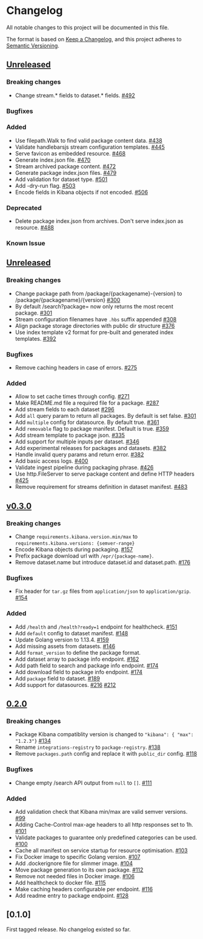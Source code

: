 # Changelog
All notable changes to this project will be documented in this file.

The format is based on [Keep a Changelog](https://keepachangelog.com/en/1.0.0/),
and this project adheres to [Semantic Versioning](https://semver.org/spec/v2.0.0.html).

## [Unreleased](https://github.com/elastic/package-registry/compare/v0.4.0...master)

### Breaking changes

* Change stream.* fields to dataset.* fields. [#492](https://github.com/elastic/package-registry/pull/492)

### Bugfixes

### Added
* Use filepath.Walk to find valid package content data. [#438](https://github.com/elastic/package-registry/pull/438)
* Validate handlebarsjs stream configuration templates. [#445](https://github.com/elastic/package-registry/pull/445)
* Serve favicon as embedded resource. [#468](https://github.com/elastic/package-registry/pull/468)
* Generate index.json file. [#470](https://github.com/elastic/package-registry/pull/470)
* Stream archived package content. [#472](https://github.com/elastic/package-registry/pull/472)
* Generate package index.json files. [#479](https://github.com/elastic/package-registry/pull/479)
* Add validation for dataset type. [#501](https://github.com/elastic/package-registry/pull/501)
* Add -dry-run flag. [#503](https://github.com/elastic/package-registry/pull/503)
* Encode fields in Kibana objects if not encoded. [#506](https://github.com/elastic/package-registry/pull/506)

### Deprecated

* Delete package index.json from archives. Don't serve index.json as resource. [#488](https://github.com/elastic/package-registry/pull/488)

### Known Issue

## [Unreleased](https://github.com/elastic/package-registry/compare/v0.3.0...v0.4.0)

### Breaking changes

* Change package path from /package/{packagename}-{version} to /package/{packagename}/{version} [#300](https://github.com/elastic/integrations-registry/pull/300)
* By default /search?package= now only returns the most recent package. [#301](https://github.com/elastic/integrations-registry/pull/301)
* Stream configuration filenames have `.hbs` suffix appended [#308](https://github.com/elastic/package-registry/pull/380)
* Align package storage directories with public dir structure [#376](https://github.com/elastic/package-registry/pull/376)
* Use index template v2 format for pre-built and generated index templates. [#392](https://github.com/elastic/package-registry/pull/392)

### Bugfixes

* Remove caching headers in case of errors. [#275](https://github.com/elastic/integrations-registry/pull/275)

### Added

* Allow to set cache times through config. [#271](https://github.com/elastic/integrations-registry/pull/271)
* Make README.md file a required file for a package. [#287](https://github.com/elastic/integrations-registry/pull/287)
*  Add stream fields to each dataset [#296](https://github.com/elastic/integrations-registry/pull/296)
* Add `all` query param to return all packages. By default is set false. [#301](https://github.com/elastic/integrations-registry/pull/301)
* Add `multiple` config for datasource. By default true. [#361](https://github.com/elastic/integrations-registry/pull/361)
* Add `removable` flag to package manifest. Default is true. [#359](https://github.com/elastic/integrations-registry/pull/359)
* Add stream template to package json. [#335](https://github.com/elastic/integrations-registry/pull/335)
* Add support for multiple inputs per dataset. [#346](https://github.com/elastic/integrations-registry/pull/346)
* Add experimental releases for packages and datasets. [#382](https://github.com/elastic/integrations-registry/pull/382)
* Handle invalid query params and return error. [#382](https://github.com/elastic/integrations-registry/pull/382)
* Add basic access logs. [#400](https://github.com/elastic/integrations-registry/pull/400)
* Validate ingest pipeline during packaging phrase. [#426](https://github.com/elastic/package-registry/pull/426)
* Use http.FileServer to serve package content and define HTTP headers [#425](https://github.com/elastic/package-registry/pull/425)
* Remove requirement for streams definition in dataset manifest. [#483](https://github.com/elastic/package-registry/pull/483)


## [v0.3.0](https://github.com/elastic/package-registry/compare/v0.2.0...v0.3.0)

### Breaking changes

* Change `requirements.kibana.version.min/max` to `requirements.kibana.versions: {semver-range}`
* Encode Kibana objects during packaging. [#157](https://github.com/elastic/integrations-registry/pull/157)
* Prefix package download url with `/epr/{package-name}`.
* Remove dataset.name but introduce dataset.id and dataset.path. [#176](https://github.com/elastic/package-registry/pull/176)

### Bugfixes

* Fix header for `tar.gz` files from `application/json` to `application/gzip`. [#154](https://github.com/elastic/integrations-registry/pull/154)

### Added

* Add `/health` and `/health?ready=1` endpoint for healthcheck. [#151](https://github.com/elastic/integrations-registry/pull/151)
* Add `default` config to dataset manifest. [#148](https://github.com/elastic/integrations-registry/pull/148)
* Update Golang version to 1.13.4. [#159](https://github.com/elastic/integrations-registry/pull/159)
* Add missing assets from datasets. [#146](https://github.com/elastic/integrations-registry/pull/146)
* Add `format_version` to define the package format.
* Add dataset array to package info endpoint. [#162](https://github.com/elastic/integrations-registry/pull/162)
* Add path field to search and package info endpoint. [#174](https://github.com/elastic/integrations-registry/pull/174)
* Add download field to package info endpoint. [#174](https://github.com/elastic/integrations-registry/pull/174)
* Add `package` field to dataset. [#189](https://github.com/elastic/integrations-registry/pull/189)
* Add support for datasources. [#216](https://github.com/elastic/integrations-registry/pull/216) [#212](https://github.com/elastic/integrations-registry/pull/212)


## [0.2.0](https://github.com/elastic/package-registry/compare/v0.1.0...v0.2.0)

### Breaking changes

* Package Kibana compatiblity version is changed to `"kibana": { "max": "1.2.3"}` [#134](https://github.com/elastic/integrations-registry/pull/134)
* Rename `integrations-registry` to `package-registry`. [#138](https://github.com/elastic/integrations-registry/pull/138)
* Remove `packages.path` config and replace it with `public_dir` config. [#118](https://github.com/elastic/integrations-registry/pull/118)

### Bugfixes

* Change empty /search API output from `null` to `[]`. [#111](https://github.com/elastic/integrations-registry/pull/111)

### Added

* Add validation check that Kibana min/max are valid semver versions. [#99](https://github.com/elastic/integrations-registry/pull/99)
* Adding Cache-Control max-age headers to all http responses set to 1h. [#101](https://github.com/elastic/integrations-registry/pull/101)
* Validate packages to guarantee only predefined categories can be used. [#100](https://github.com/elastic/integrations-registry/pull/100)
* Cache all manifest on service startup for resource optimisation. [#103](https://github.com/elastic/integrations-registry/pull/103)
* Fix Docker image to specific Golang version. [#107](https://github.com/elastic/integrations-registry/pull/107)
* Add .dockerignore file for slimmer image. [#104](https://github.com/elastic/integrations-registry/pull/104)
* Move package generation to its own package. [#112](https://github.com/elastic/integrations-registry/pull/112)
* Remove not needed files in Docker image. [#106](https://github.com/elastic/integrations-registry/pull/106)
* Add healthcheck to docker file. [#115](https://github.com/elastic/integrations-registry/pull/115)
* Make caching headers configurable per endpoint. [#116](https://github.com/elastic/integrations-registry/pull/116)
* Add readme entry to package endpoint. [#128](https://github.com/elastic/integrations-registry/pull/128)


## [0.1.0]

First tagged release. No changelog existed so far.
